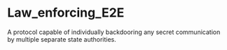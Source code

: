 # Law_enforcing_E2E
A protocol capable of individually backdooring any secret communication by multiple separate state authorities.
